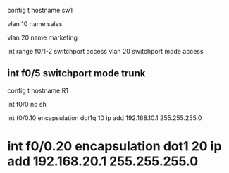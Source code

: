 config t
hostname sw1

vlan 10
name sales

vlan 20 
name marketing

int range f0/1-2
switchport access vlan 20
switchport mode access

int f0/5
switchport mode trunk
---------

config t
hostname R1

int f0/0
no sh

int f0/0.10
encapsulation dot1q 10
ip add 192.168.10.1 255.255.255.0

int f0/0.20
encapsulation dot1 20
ip add 192.168.20.1 255.255.255.0
===


